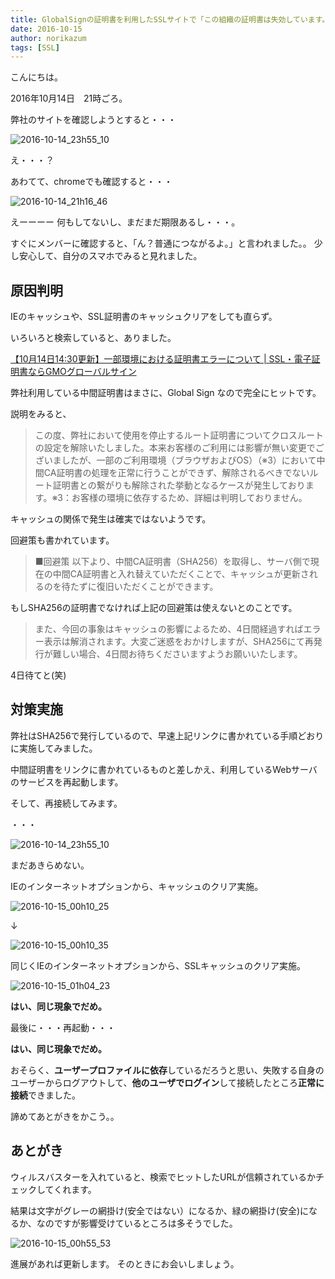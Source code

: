 ```yaml
---
title: GlobalSignの証明書を利用したSSLサイトで「この組織の証明書は失効しています。」となる
date: 2016-10-15
author: norikazum
tags: [SSL]
---
```


こんにちは。

2016年10月14日　21時ごろ。

弊社のサイトを確認しようとすると・・・

![2016-10-14_23h55_10](images/suddenly-expired-with-ssl-cert-by-global-sign-1.png)


え・・・？


あわてて、chromeでも確認すると・・・


![2016-10-14_21h16_46](images/suddenly-expired-with-ssl-cert-by-global-sign-2.png)


えーーーー
何もしてないし、まだまだ期限あるし・・・。


すぐにメンバーに確認すると、「ん？普通につながるよ。」と言われました。。
少し安心して、自分のスマホでみると見れました。


## 原因判明

IEのキャッシュや、SSL証明書のキャッシュクリアをしても直らず。

いろいろと検索していると、ありました。

[【10月14日14:30更新】一部環境における証明書エラーについて | SSL・電子証明書ならGMOグローバルサイン](https://jp.globalsign.com/info/detail.php?no=1476381069)


弊社利用している中間証明書はまさに、Global Sign なので完全にヒットです。


説明をみると、
>この度、弊社において使用を停止するルート証明書についてクロスルートの設定を解除いたしました。本来お客様のご利用には影響が無い変更でございましたが、一部のご利用環境（ブラウザおよびOS）（※3）において中間CA証明書の処理を正常に行うことができず、解除されるべきでないルート証明書との繋がりも解除された挙動となるケースが発生しております。※3：お客様の環境に依存するため、詳細は判明しておりません。


キャッシュの関係で発生は確実ではないようです。


回避策も書かれています。

>■回避策
以下より、中間CA証明書（SHA256）を取得し、サーバ側で現在の中間CA証明書と入れ替えていただくことで、キャッシュが更新されるのを待たずに復旧いただくことができます。

もしSHA256の証明書でなければ上記の回避策は使えないとのことです。

>また、今回の事象はキャッシュの影響によるため、4日間経過すればエラー表示は解消されます。大変ご迷惑をおかけしますが、SHA256にて再発行が難しい場合、4日間お待ちくださいますようお願いいたします。


4日待てと(笑)


## 対策実施

弊社はSHA256で発行しているので、早速上記リンクに書かれている手順どおりに実施してみました。

中間証明書をリンクに書かれているものと差しかえ、利用しているWebサーバのサービスを再起動します。

そして、再接続してみます。

・・・

![2016-10-14_23h55_10](images/suddenly-expired-with-ssl-cert-by-global-sign-3.png)

まだあきらめない。

IEのインターネットオプションから、キャッシュのクリア実施。

![2016-10-15_00h10_25](images/suddenly-expired-with-ssl-cert-by-global-sign-4.png)

↓

![2016-10-15_00h10_35](images/suddenly-expired-with-ssl-cert-by-global-sign-5.png)


同じくIEのインターネットオプションから、SSLキャッシュのクリア実施。

![2016-10-15_01h04_23](images/suddenly-expired-with-ssl-cert-by-global-sign-6.png)

**はい、同じ現象でだめ。**

最後に・・・再起動・・・

**はい、同じ現象でだめ。**

おそらく、**ユーザープロファイルに依存**しているだろうと思い、失敗する自身のユーザーからログアウトして、**他のユーザでログイン**して接続したところ**正常に接続**できました。

諦めてあとがきをかこう。。


## あとがき
ウィルスバスターを入れていると、検索でヒットしたURLが信頼されているかチェックしてくれます。

結果は文字がグレーの網掛け(安全ではない）になるか、緑の網掛け(安全)になるか、なのですが影響受けているところは多そうでした。

![2016-10-15_00h55_53](images/suddenly-expired-with-ssl-cert-by-global-sign-7.png)

進展があれば更新します。
そのときにお会いしましょう。
